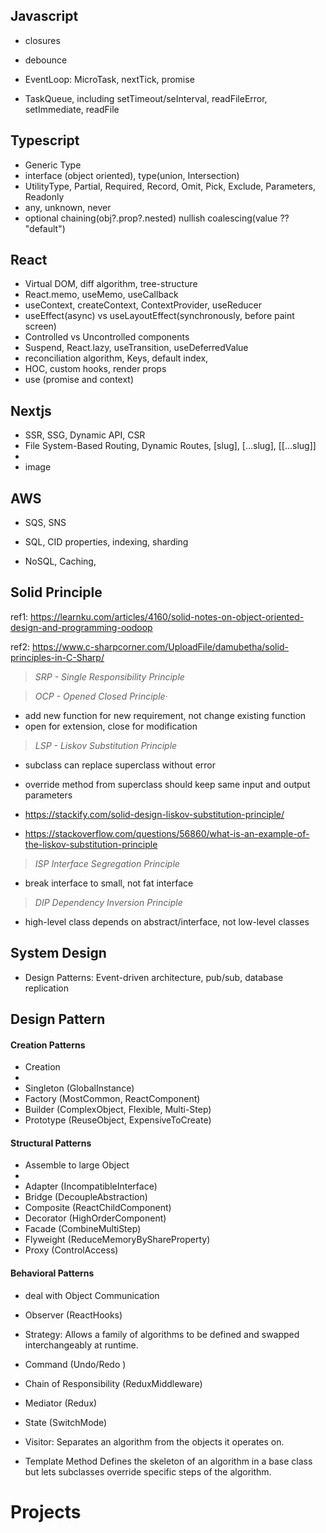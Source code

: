 ## Javascript

- closures
- debounce

- EventLoop: MicroTask, nextTick, promise
- TaskQueue, including setTimeout/seInterval, readFileError, setImmediate, readFile

## Typescript

- Generic Type
- interface (object oriented), type(union, Intersection)
- UtilityType, Partial, Required, Record, Omit, Pick, Exclude, Parameters, Readonly
- any, unknown, never
- optional chaining(obj?.prop?.nested) nullish coalescing(value ?? "default")

## React

- Virtual DOM, diff algorithm, tree-structure
- React.memo, useMemo, useCallback
- useContext, createContext, ContextProvider, useReducer
- useEffect(async) vs useLayoutEffect(synchronously, before paint screen)
- Controlled vs Uncontrolled components
- Suspend, React.lazy, useTransition, useDeferredValue
- reconciliation algorithm, Keys, default index,
- HOC, custom hooks, render props
- use (promise and context)

## Nextjs

- SSR, SSG, Dynamic API, CSR
- File System-Based Routing, Dynamic Routes, [slug], [...slug], [[...slug]]
-
- image

## AWS

- SQS, SNS

- SQL, CID properties, indexing, sharding
- NoSQL, Caching,

## Solid Principle

ref1: https://learnku.com/articles/4160/solid-notes-on-object-oriented-design-and-programming-oodoop

ref2: https://www.c-sharpcorner.com/UploadFile/damubetha/solid-principles-in-C-Sharp/

> _SRP - Single Responsibility Principle_

> _OCP - Opened Closed Principle_·

- add new function for new requirement, not change existing function
- open for extension, close for modification

> _LSP - Liskov Substitution Principle_

- subclass can replace superclass without error
- override method from superclass should keep same input and output parameters

- https://stackify.com/solid-design-liskov-substitution-principle/
- https://stackoverflow.com/questions/56860/what-is-an-example-of-the-liskov-substitution-principle

> _ISP Interface Segregation Principle_

- break interface to small, not fat interface

> _DIP Dependency Inversion Principle_

- high-level class depends on abstract/interface, not low-level classes

## System Design

- Design Patterns: Event-driven architecture, pub/sub, database replication

## Design Pattern

#### Creation Patterns

- Creation
-
- Singleton (GlobalInstance)
- Factory (MostCommon, ReactComponent)
- Builder (ComplexObject, Flexible, Multi-Step)
- Prototype (ReuseObject, ExpensiveToCreate)

#### Structural Patterns

- Assemble to large Object
-
- Adapter (IncompatibleInterface)
- Bridge (DecoupleAbstraction)
- Composite (ReactChildComponent)
- Decorator (HighOrderComponent)
- Facade (CombineMultiStep)
- Flyweight (ReduceMemoryByShareProperty)
- Proxy (ControlAccess)

#### Behavioral Patterns

- deal with Object Communication

- Observer (ReactHooks)
- Strategy: Allows a family of algorithms to be defined and swapped interchangeably at runtime.
- Command (Undo/Redo )
- Chain of Responsibility (ReduxMiddleware)
- Mediator (Redux)
- State (SwitchMode)
- Visitor: Separates an algorithm from the objects it operates on.
- Template Method Defines the skeleton of an algorithm in a base class but lets subclasses override specific steps of the algorithm.

# Projects
